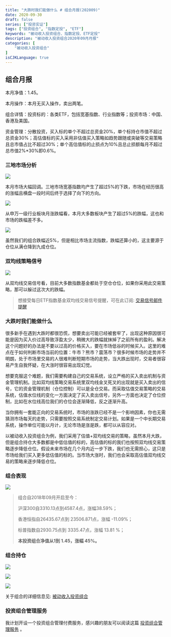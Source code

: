 ```yaml
---
title: "大跌时我们能做什么 # 组合月报(202009)"
date: 2020-09-30
draft: false
series: ["投资实证"]
tags: ["投资组合", "指数定投", "ETF"]
keywords: "被动收入投资组合、指数定投、ETF定投"
description: "被动收入投资组合2020年09月月报"
categories: [
    "被动收入投资组合"
]
isCJKLanguage: true
---
```


## 组合月报

本月净值：1.45。

本月操作：本月无买入操作，卖出两笔。

组合详情：投资标的：各类ETF，包括宽基指数、行业指数等；投资市场：中国、香港及美国。

资金管理：分散投资，买入标的单个不超过总资金20%，单个标持仓市值不超过总资金30%；高估值标的买入采用非估值买入策略如趋势跟随或突破等交易策略且总市值占比不超过30%；单个高估值标的止损点为10%且总止损额每月不超过总市值2%*30%即0.6%。

### 三地市场分析

![](https://img.bmpi.dev/39131026-5e14-7fba-b6da-b08ffe16e965.png)

本月市场大幅回调。三地市场宽基指数均产生了超过5%的下跌，市场在经历很高的涨幅且横盘一段时间后终于选择了向下的方向。

![](https://img.bmpi.dev/cc9fb372-17ac-ebc1-28f2-a6017ad69126.png)

从申万一级行业板块月涨跌幅看，本月大多数板块产生了超过5%的跌幅，这也和市场的跌幅差不多。

![](https://img.bmpi.dev/94c1b541-bffa-1b4e-d9e7-7b03540ad195.png)

虽然我们的组合跌幅近5%，但是相比市场主流指数，跌幅还算小的，这主要源于仓位从满仓降到九成仓位。

### 双均线策略信号

![](https://img.bmpi.dev/498c4385-1cb3-8616-85a1-c42ab5bb3ff7.png)

从双均线交易信号看，目前大多数指数基金都处于空仓仓位，如果你采用此交易策略，那可以躲过这次大的跌幅。

> 想接受每日ETF指数基金双均线交易信号提醒，可在此订阅: [交易信号邮件提醒](https://money.i365.tech/)

### 大跌时我们能做什么

很多新手在遇到大跌时都很恐慌，想要卖出可能已经被套牢了，出现这种原因很可能是因为买入价过高导致浮盈太少，稍微大的跌幅就抹掉了之前所有的盈利。解决这个问题好的办法是不要以过高的价格买入，要在市场低谷的时候买入。这里的难点在于如何判断市场当前的位置：牛市？熊市？震荡市？很多时候市场的走势并不明朗，处于市场里交易的人很难判断短期市场的走势，当大跌出现时，交易者很容易产生自我怀疑，在大涨时很容易出现幻觉。

想要克服这个难题，我们需要构建自己的交易系统，设立严格的买入卖出机制与资金管理机制。比如双均线策略交易系统里双均线金叉死叉的出现就是买入卖出的信号，它的资金管理机制（仓位控制）可以是全仓交易。而采取估值交易策略的交易系统，估值水位线的变化一方面决定了买入卖出信号，另外一方面也决定了仓位控制，比如在水位线高位我们的仓位会逐渐降低，反之逐渐升高。

当你拥有一套能正向的交易系统时，市场的涨跌已经不是一个影响因素，你也无需猜测市场每天的走势，只需要按照交易系统制定交易计划。如果是一个中长期交易系统，操作单位可能以月计，无论市场是涨是跌，都可以从容应对。

以被动收入投资组合为例，我们采用了估值+双均线交易的策略，虽然本月大跌，但是组合持仓大多数都是中低估值的标的，高估值的标的我们也按照双均线交易策略逐步降低仓位。假设未来市场在几个月内近一步下跌，我们也无需担心，这只是市场给我们买入更多低估值的标的。当市场大涨时，我们也会采取高估值双均线交易的策略来逐步降低仓位。

### 组合表现

![](https://img.bmpi.dev/a10dc587-9cf0-b76e-4775-056d5bac830d.png)

> 组合自2018年09月开启至今：
> 
> 沪深300自3310.13点到4587.4点，涨幅38.59%；
> 
> 香港恒指自26435.67点到 23506.871点，涨幅 -11.09%；
> 
> 标普指数自2930.75点到 3335.47点，涨幅 13.81 %；
> 
> **本投资组合净值从1到 1.45，涨幅 45%。**

### 组合持仓

![](https://img.bmpi.dev/6593cc9c-7705-416b-f9dd-4dbdc000f488.png)

![](https://img.bmpi.dev/843f6102-d23f-9ee8-aaab-4b00103538ea.png)

![](https://img.bmpi.dev/c518abca-8e73-ab0e-b447-a5ce1bd99bc5.png)

关于组合的详细信息见: [被动收入投资组合](https://www.notion.so/mdw/e0ed086e701a4d0aaa4839d2c7aa62ea)

### 投资组合管理服务

我计划开设一个投资组合管理付费服务，感兴趣的朋友可以阅读这篇 [投资组合管理服务](/invest/) 。
